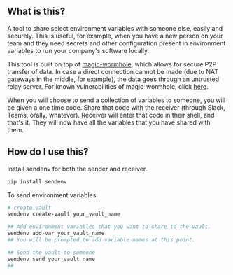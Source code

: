 ## What is this?

A tool to share select environment variables with someone else, easily and securely. This is useful, for example, when you have a new person on your team and they need secrets and other configuration present in environment variables to run your company's software locally. 

This tool is built on top of [magic-wormhole](https://github.com/magic-wormhole/magic-wormhole), which allows for secure P2P transfer of data. In case a direct connection cannot be made (due to NAT gateways in the middle, for example), the data goes through an untrusted relay server. For known vulnerabilities of magic-wormhole, click [here](https://magic-wormhole.readthedocs.io/en/latest/attacks.html). 

When you will choose to send a collection of variables to someone, you will be given a one time code. Share that code with the receiver (through Slack, Teams, orally, whatever). Receiver will enter that code in their shell, and that's it. They will now have all the variables that you have shared with them. 

## How do I use this?

Install sendenv for both the sender and receiver. 

```bash
pip install sendenv
```

To send environment variables

```bash
# create vault
sendenv create-vault your_vault_name

## Add environment variables that you want to share to the vault. 
sendenv add-var your_vault_name
## You will be prompted to add variable names at this point.

## Send the vault to someone
sendenv send your_vault_name
##
```
